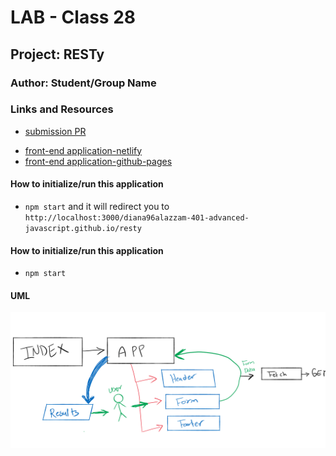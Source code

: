 # LAB - Class 28

## Project: RESTy

### Author: Student/Group Name

### Links and Resources

- [submission PR](https://github.com/diana96alazzam-401-advanced-javascript/resty/pull/10)
<!-- - [ci/cd](http://xyz.com) (GitHub Actions) 
- [back-end server url](http://xyz.com) (when applicable)  -->
- [front-end application-netlify](https://quirky-hoover-84b857.netlify.app/) 
- [front-end application-github-pages](https://diana96alazzam-401-advanced-javascript.github.io/resty/) 


#### How to initialize/run this application

- `npm start` and it will redirect you to `http://localhost:3000/diana96alazzam-401-advanced-javascript.github.io/resty`


#### How to initialize/run this application

- `npm start`

#### UML

![lab28-uml](./assets/lab28-uml.png)

